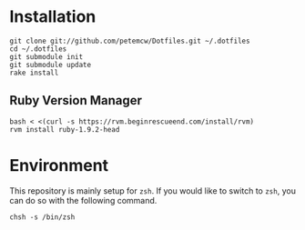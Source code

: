 # Installation #

	git clone git://github.com/petemcw/Dotfiles.git ~/.dotfiles
	cd ~/.dotfiles
	git submodule init 
	git submodule update 
	rake install

## Ruby Version Manager ##

	bash < <(curl -s https://rvm.beginrescueend.com/install/rvm)
	rvm install ruby-1.9.2-head

# Environment #

This repository is mainly setup for `zsh`.  If you would like to switch to `zsh`, you can do so with the following command.

	chsh -s /bin/zsh

